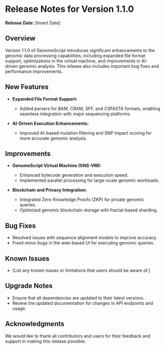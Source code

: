    # Release Notes for Version 1.1.0

   **Release Date:** [Insert Date]

   ## Overview

   Version 1.1.0 of GenomeScript introduces significant enhancements to the genomic data processing capabilities, including expanded file format support, optimizations in the virtual machine, and improvements in AI-driven genomic analysis. This release also includes important bug fixes and performance improvements.

   ## New Features

   - **Expanded File Format Support:**
     - Added parsers for BAM, CRAM, SFF, and CSFASTA formats, enabling seamless integration with major sequencing platforms.

   - **AI-Driven Execution Enhancements:**
     - Improved AI-based mutation filtering and SNP impact scoring for more accurate genomic analysis.

   ## Improvements

   - **GenomeScript Virtual Machine (GNS-VM):**
     - Enhanced bytecode generation and execution speed.
     - Implemented parallel processing for large-scale genomic workloads.

   - **Blockchain and Privacy Integration:**
     - Integrated Zero-Knowledge Proofs (ZKP) for private genomic queries.
     - Optimized genomic blockchain storage with fractal-based sharding.

   ## Bug Fixes

   - Resolved issues with sequence alignment models to improve accuracy.
   - Fixed minor bugs in the web-based UI for executing genomic queries.

   ## Known Issues

   - [List any known issues or limitations that users should be aware of.]

   ## Upgrade Notes

   - Ensure that all dependencies are updated to their latest versions.
   - Review the updated documentation for changes in API endpoints and usage.

   ## Acknowledgments

   We would like to thank all contributors and users for their feedback and support in making this release possible.